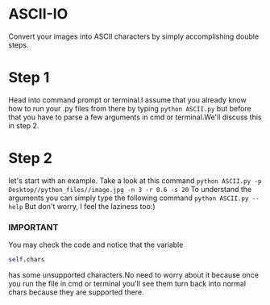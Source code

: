 # ASCII-IO
Convert your images into ASCII characters by simply accomplishing double steps.
# Step 1
Head into command prompt or terminal.I assume that you already know how to
run your .py files from there by typing `python ASCII.py` but before that you have to parse a few arguments in cmd or terminal.We'll discuss this in step 2.
# Step 2
let's start with an example.
Take a look at this command
`python ASCII.py -p Desktop//python_files//image.jpg -n 3 -r 0.6 -s 20`
To understand the arguments you can simply type
the following command
`python ASCII.py --help`
But don't worry, I feel the laziness too:)
### IMPORTANT
You may check the code and notice that the variable 
```python
self.chars
```
has some unsupported characters.No need to worry about it because once you run the file in cmd or terminal you'll see them turn back into normal chars because they are supported there.
